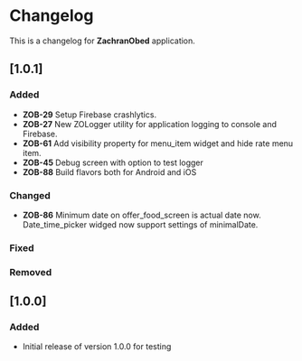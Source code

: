 # Changelog

This is a changelog for **ZachranObed** application.

## [1.0.1]
### Added
- **ZOB-29** Setup Firebase crashlytics.
- **ZOB-27** New ZOLogger utility for application logging to console and Firebase.
- **ZOB-61** Add visibility property for menu_item widget and hide rate menu item.
- **ZOB-45** Debug screen with option to test logger
- **ZOB-88** Build flavors both for Android and iOS

### Changed
- **ZOB-86** Minimum date on offer_food_screen is actual date now. Date_time_picker widged now support settings of minimalDate.

### Fixed

### Removed

## [1.0.0]
### Added
- Initial release of version 1.0.0 for testing
